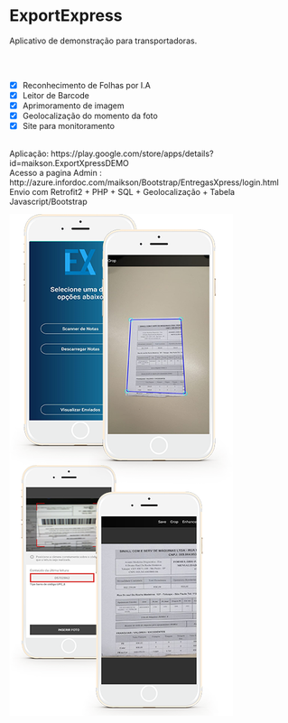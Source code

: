 # ExportExpress
Aplicativo de demonstração para transportadoras.

<br><br>
- [x] Reconhecimento de Folhas por I.A
- [x] Leitor de Barcode
- [x] Aprimoramento de imagem
- [x] Geolocalização do momento da foto
- [x] Site para monitoramento
<br>
Aplicação: https://play.google.com/store/apps/details?id=maikson.ExportXpressDEMO <br>
Acesso a pagina Admin : http://azure.infordoc.com/maikson/Bootstrap/EntregasXpress/login.html <br>
Envio com Retrofit2 + PHP + SQL + Geolocalização + Tabela Javascript/Bootstrap<br>

![](img/EntregasXpress.png)
